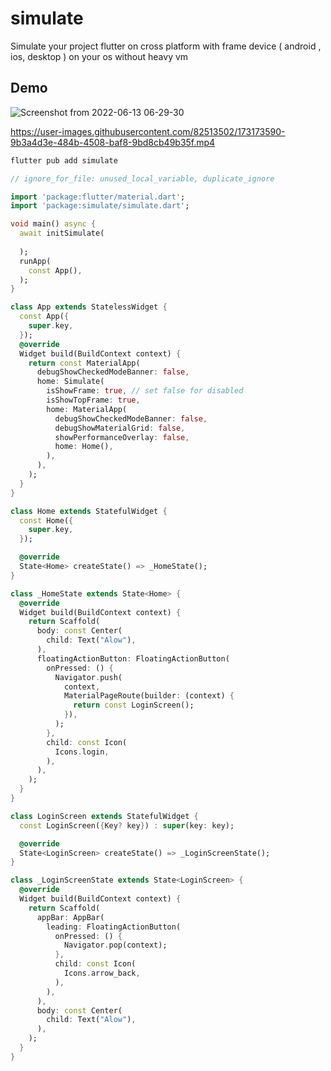 # simulate 

Simulate your project flutter on cross platform with frame device ( android , ios, desktop ) on your os without heavy vm

## Demo 

![Screenshot from 2022-06-13 06-29-30](https://user-images.githubusercontent.com/82513502/173258012-cc84255e-4b09-4db6-b988-30a10c3be1fd.png)



https://user-images.githubusercontent.com/82513502/173173590-9b3a4d3e-484b-4508-baf8-9bd8cb49b35f.mp4

```bash
flutter pub add simulate
```
```dart
// ignore_for_file: unused_local_variable, duplicate_ignore

import 'package:flutter/material.dart';
import 'package:simulate/simulate.dart';

void main() async {
  await initSimulate(
    
  );
  runApp(
    const App(),
  );
}

class App extends StatelessWidget {
  const App({
    super.key,
  });
  @override
  Widget build(BuildContext context) {
    return const MaterialApp(
      debugShowCheckedModeBanner: false,
      home: Simulate(
        isShowFrame: true, // set false for disabled
        isShowTopFrame: true,
        home: MaterialApp(
          debugShowCheckedModeBanner: false,
          debugShowMaterialGrid: false,
          showPerformanceOverlay: false,
          home: Home(),
        ),
      ),
    );
  }
}

class Home extends StatefulWidget {
  const Home({
    super.key,
  });

  @override
  State<Home> createState() => _HomeState();
}

class _HomeState extends State<Home> {
  @override
  Widget build(BuildContext context) {
    return Scaffold(
      body: const Center(
        child: Text("Alow"),
      ),
      floatingActionButton: FloatingActionButton(
        onPressed: () {
          Navigator.push(
            context,
            MaterialPageRoute(builder: (context) {
              return const LoginScreen();
            }),
          );
        },
        child: const Icon(
          Icons.login,
        ),
      ),
    );
  }
}

class LoginScreen extends StatefulWidget {
  const LoginScreen({Key? key}) : super(key: key);

  @override
  State<LoginScreen> createState() => _LoginScreenState();
}

class _LoginScreenState extends State<LoginScreen> {
  @override
  Widget build(BuildContext context) {
    return Scaffold(
      appBar: AppBar(
        leading: FloatingActionButton(
          onPressed: () {
            Navigator.pop(context);
          },
          child: const Icon(
            Icons.arrow_back,
          ),
        ),
      ),
      body: const Center(
        child: Text("Alow"),
      ),
    );
  }
}
```

 